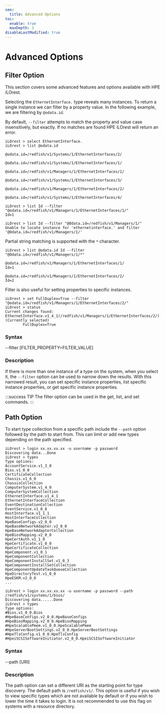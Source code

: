 ```yaml
---
seo:
  title: Advanced Options
toc:
  enable: true
  maxDepth: 3
disableLastModified: true
---
```


# Advanced Options

## Filter Option

This section covers some advanced features
and options available with HPE iLOrest.

Selecting the `EthernetInterface.` type reveals many instances.
To return a single instance we can filter by a property value.
In the following example, we are filtering by `@odata.id`.

By default, `--filter` attempts to match the property and
value case insensitively, but exactly. If no matches are
found HPE iLOrest will return an error.

```Shell Successful filter
iLOrest > select EthernetInterface.
iLOrest > list @odata.id

@odata.id=/redfish/v1/Systems/1/EthernetInterfaces/2/

@odata.id=/redfish/v1/Systems/1/EthernetInterfaces/1/

@odata.id=/redfish/v1/Managers/1/EthernetInterfaces/1/

@odata.id=/redfish/v1/Systems/1/EthernetInterfaces/3/

@odata.id=/redfish/v1/Managers/1/EthernetInterfaces/2/

@odata.id=/redfish/v1/Systems/1/EthernetInterfaces/4/

iLOrest > list Id --filter "@odata.id=/redfish/v1/Managers/1/EthernetInterfaces/1/"
Id=1
```

```shell Unsuccessful filter
iLOrest > list Id --filter "@Odata.id=/redfish/v1/Managers/1/"
Unable to locate instance for 'ethernetinterface.' and filter '@Odata.id=/redfish/v1/Managers/1/'
```

Partial string matching is supported with the `*` character.

```shell
iLOrest > list @odata.id Id --filter "@Odata.id=/redfish/v1/Managers/1/*"

@odata.id=/redfish/v1/Managers/1/EthernetInterfaces/1/
Id=1

@odata.id=/redfish/v1/Managers/1/EthernetInterfaces/2/
Id=2
```

Filter is also useful for setting properties to specific instances.

```shell
iLOrest > set FullDuplex=True --filter "@odata.id=/redfish/v1/Managers/1/EthernetInterfaces/2/"
iLOrest > status
Current changes found:
EthernetInterface.v1_4_1(/redfish/v1/Managers/1/EthernetInterfaces/2/) (Currently selected)
        FullDuplex=True
```

### Syntax

--filter [FILTER\_PROPERTY=FILTER\_VALUE]

### Description

If there is more than one instance of a type on the system,
when you select it, the `--filter` option can be used to narrow
down the results. With this narrowed result, you can set
specific instance properties, list specific
instance properties, or get specific instance properties.

:::success TIP
The filter option can be used in the get, list, and set commands.
:::

## Path Option

To start type collection from a specific path include
the `--path` option followed by the path to start from.
This can limit or add new types depending on the path specified.

```shell All data types (Truncated)
iLOrest > login xx.xx.xx.xx -u username -p password
Discovering data...Done
iLOrest > types
Type options:
AccountService.v1_3_0
Bios.v1_0_0
CertificateCollection
Chassis.v1_6_0
ChassisCollection
ComputerSystem.v1_4_0
ComputerSystemCollection
EthernetInterface.v1_4_1
EthernetInterfaceCollection
EventDestinationCollection
EventService.v1_0_8
HostInterface.v1_1_1
HostInterfaceCollection
HpeBaseConfigs.v2_0_0
HpeBaseNetworkAdapter.v2_0_0
HpeBaseNetworkAdapterCollection
HpeBiosMapping.v2_0_0
HpeCertAuth.v1_1_0
HpeCertificate.v1_0_0
HpeCertificateCollection
HpeComponent.v1_0_1
HpeComponentCollection
HpeComponentInstallSet.v1_0_3
HpeComponentInstallSetCollection
HpeComponentUpdateTaskQueueCollection
HpeDirectoryTest.v1_0_0
HpeESKM.v2_0_0
...
```

```shell Data types below specific path
iLOrest > login xx.xx.xx.xx -u username -p password --path /redfish/v1/systems/1/bios/
Discovering data......Done
iLOrest > types
Type options:
#Bios.v1_0_0.Bios
#HpeBaseConfigs.v2_0_0.HpeBaseConfigs
#HpeBiosMapping.v2_0_0.HpeBiosMapping
#HpeScalablePmem.v1_0_0.HpeScalablePmem
#HpeServerBootSettings.v2_0_0.HpeServerBootSettings
#HpeTlsConfig.v1_0_0.HpeTlsConfig
#HpeiSCSISoftwareInitiator.v2_0_0.HpeiSCSISoftwareInitiator
```

### Syntax

--path [URI]

### Description

The path option can set a different URI as the starting point
for type discovery. The default path is `/redfish/v1/`.
This option is useful if you wish to view specific types
 which are not available by default or if you wish to
 lower the time it takes to login. It is not recommended
 to use this flag on systems with a resource directory.
